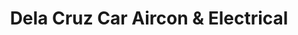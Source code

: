 ---
title: "Dela Cruz Car Aircon & Electrical"
url: /makati/dela-cruz-car-aircon-and-electrical/
shop: car repair
---